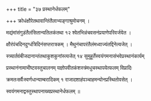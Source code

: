+++
title = "३७ प्रस्थानेर्धफलम्"

+++
क्रोधंक्षौरेतथावान्तिंतैलाभ्यङ्गाश्रुमोचनम् ।

मद्यंमांसंगुडंतैलंसितान्यतिलकंतथा १२ श्वेतभिन्नंचवसनंप्रयाणेपरिवर्जयेत ।

क्षौरंपंचदिनदुग्धंत्रिदिनंसप्तरात्रकम् । मैथुनंचापरंतैलंमध्वाज्यंतद्दिनेत्यजेत् ।

स्त्र्यार्तवंबीजदानान्तंतथाकुशकुनांस्त्यजेत् १४ सुमुहूर्तेस्वयंगमनासंभवेप्रस्थानंकार्यम्

प्रस्थानंनामाभीष्टवस्तुचालनम् यज्ञोपवीतकंशस्त्रंमधुचस्थापयेत्फलम् विप्रादिः

क्रमतःसर्वैःस्वर्णधान्याम्बरादिकम् १ राजादशाहंपञ्चाहमन्योनप्रस्थितोवसेत् ।

स्वयंगमनाद्वस्तुस्थापनाख्यप्रस्थानेर्धफलम् ॥
